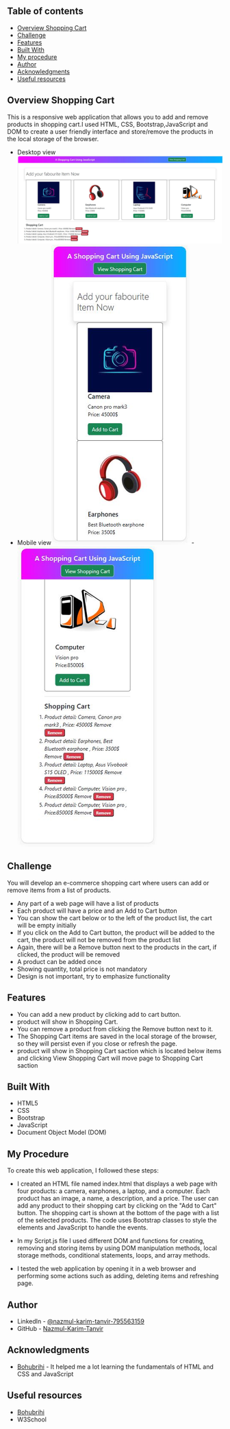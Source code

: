 ## Table of contents

- [Overview Shopping Cart](#overview-shopping-cart)
- [Challenge](#challenge)
- [Features](#features)
- [Built With](#built-with)
- [My procedure](#my-procedure)
- [Author](#author)
- [Acknowledgments](#acknowledgments)
- [Useful resources](#useful-resources)

## Overview Shopping Cart
This is a responsive web application that allows you to add and remove products in shopping cart.I used HTML, CSS, Bootstrap,JavaScript and DOM to create a user friendly interface and store/remove the products in the local storage of the browser.

- Desktop view![](image/desktop-view.JPG) 
- Mobile view![](image/mobile-view-1.JPG)
-![](image/mobile-view-2.JPG)

## Challenge
You will develop an e-commerce shopping cart where users can add or remove items from a list of products.
- Any part of a web page will have a list of products
- Each product will have a price and an Add to Cart button
- You can show the cart below or to the left of the product list, the cart will be empty initially
- If you click on the Add to Cart button, the product will be added to the cart, the product will not be removed from the product list
- Again, there will be a Remove button next to the products in the cart, if clicked, the product will be removed
- A product can be added once
- Showing quantity, total price is not mandatory
- Design is not important, try to emphasize functionality

## Features
- You can add a new product by clicking add to cart button.
- product will show in Shopping Cart.  
- You can remove a product from  clicking the Remove button next to it.
- The Shopping Cart items are saved in the local storage of the browser, so they will persist even if you close or refresh the page.
- product will show in Shopping Cart saction which is located below items and clicking View Shopping Cart will move page to Shopping Cart saction  

## Built With

- HTML5 
- CSS
- Bootstrap
- JavaScript
- Document Object Model (DOM)

## My Procedure
To create this web application, I followed these steps:

- I created an HTML file named index.html that displays a web page with four products: a camera, earphones, a laptop, and a computer. Each product has an image, a name, a description, and a price. The user can add any product to their shopping cart by clicking on the "Add to Cart" button. The shopping cart is shown at the bottom of the page with a list of the selected products. The code uses Bootstrap classes to style the elements and JavaScript to handle the events.

- In my Script.js file I used different DOM and functions for creating, removing and storing items by using DOM manipulation methods, local storage methods, conditional statements, loops, and array methods.

- I tested the web application by opening it in a web browser and performing some actions such as adding, deleting items and refreshing page.

## Author

- LinkedIn - [@nazmul-karim-tanvir-795563159](https://www.linkedin.com/feed/)
- GitHub - [Nazmul-Karim-Tanvir ](https://github.com/Nazmul-Karim-Tanvir)


## Acknowledgments

- [Bohubrihi](https://bohubrihi.com/) - It helped me a lot learning the fundamentals of HTML and CSS and JavaScript


## Useful resources
- [Bohubrihi](https://bohubrihi.com/) 
- W3School